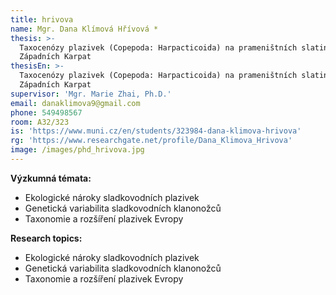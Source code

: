 ```yaml
---
title: hrivova
name: Mgr. Dana Klímová Hřívová *
thesis: >-
  Taxocenózy plazivek (Copepoda: Harpacticoida) na prameništních slatiništích
  Západních Karpat
thesisEn: >-
  Taxocenózy plazivek (Copepoda: Harpacticoida) na prameništních slatiništích
  Západních Karpat
supervisor: 'Mgr. Marie Zhai, Ph.D.'
email: danaklimova9@gmail.com
phone: 549498567
room: A32/323
is: 'https://www.muni.cz/en/students/323984-dana-klimova-hrivova'
rg: 'https://www.researchgate.net/profile/Dana_Klimova_Hrivova'
image: /images/phd_hrivova.jpg
---
```

<div class="cz">

**Výzkumná témata:**

* Ekologické nároky sladkovodních plazivek
* Genetická variabilita sladkovodních klanonožců
* Taxonomie a rozšíření plazivek Evropy

<div class="en">

**Research topics:**

* Ekologické nároky sladkovodních plazivek
* Genetická variabilita sladkovodních klanonožců
* Taxonomie a rozšíření plazivek Evropy
